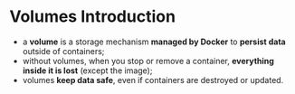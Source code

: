 # Volumes Introduction

- a **volume** is a storage mechanism **managed by Docker** to **persist data** outside of containers;
- without volumes, when you stop or remove a container, **everything inside it is lost** (except the image);
- volumes **keep data safe**, even if containers are destroyed or updated.
